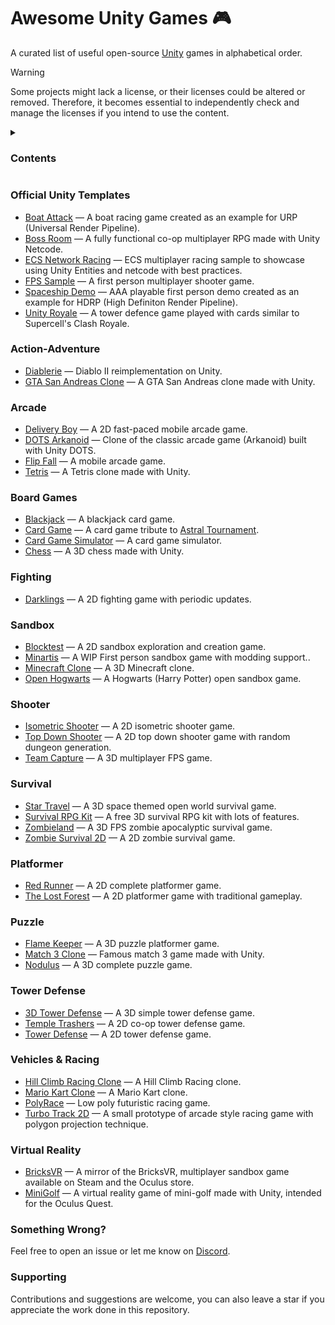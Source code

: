 # Awesome Unity Games 🎮
A curated list of useful open-source [Unity](https://unity.com/ "Unity Game Engine") games in alphabetical order.

> [!WARNING]
> Some projects might lack a license, or their licenses could be altered or removed. Therefore, it becomes essential to independently check and manage the licenses if you intend to use the content.

<details>
  <summary><h3>Contents</h3></summary>
  
- [Official Unity Templates](#official-unity-templates)
- [Action-Adventure](#action-adventure)
- [Arcade](#arcade)
- [Board Games](#board-games)
- [Fighting](#fighting)
- [Sandbox](#sandbox)
- [Shooter](#shooter)
- [Survival](#survival)
- [Platformer](#platformer)
- [Puzzle](#puzzle)
- [Tower Defense](#tower-defense)
- [Vehicles & Racing](#vehicles--racing)
- [Virtual Reality](#virtual-reality)
- [Something Wrong](#something-wrong)
- [Supporting](#supporting)
</details>


### Official Unity Templates
- [Boat Attack](https://github.com/Unity-Technologies/BoatAttack) — A boat racing game created as an example for URP (Universal Render Pipeline).
- [Boss Room](https://github.com/Unity-Technologies/com.unity.multiplayer.samples.coop) — A fully functional co-op multiplayer RPG made with Unity Netcode.
- [ECS Network Racing](https://github.com/Unity-Technologies/ECS-Network-Racing-Sample) — ECS multiplayer racing sample to showcase using Unity Entities and netcode with best practices.
- [FPS Sample](https://github.com/Unity-Technologies/FPSSample) — A first person multiplayer shooter game.
- [Spaceship Demo](https://github.com/Unity-Technologies/SpaceshipDemo) — AAA playable first person demo created as an example for HDRP (High Definiton Render Pipeline).
- [Unity Royale](https://github.com/ciro-unity/UnityRoyale-Public) — A tower defence game played with cards similar to Supercell's Clash Royale.

### Action-Adventure
- [Diablerie](https://github.com/mofr/Diablerie) — Diablo II reimplementation on Unity.
- [GTA San Andreas Clone](https://github.com/GTA-ASM/SanAndreasUnity) — A GTA San Andreas clone made with Unity.

### Arcade
- [Delivery Boy](https://github.com/phamson02/DeliveryBoy-UnityGame) — A 2D fast-paced mobile arcade game.
- [DOTS Arkanoid](https://github.com/EugenyN/DOTS-Arkanoid) — Clone of the classic arcade game (Arkanoid) built with Unity DOTS.
- [Flip Fall](https://github.com/flo-wolf/Flip-Fall) — A mobile arcade game.
- [Tetris](https://github.com/Mukarillo/UnityTetris) — A Tetris clone made with Unity.

### Board Games
- [Blackjack](https://github.com/joaokucera/unity-blackjack) — A blackjack card game.
- [Card Game](https://github.com/exewin/card-game) — A card game tribute to [Astral Tournament](https://store.steampowered.com/app/2160780/Astral_Tournament__a_prequel_of_the_Astral_Masters/ "A famous card game.").
- [Card Game Simulator](https://github.com/finol-digital/Card-Game-Simulator) — A card game simulator.
- [Chess](https://github.com/ErkrodC/UnityChess) — A 3D chess made with Unity.

### Fighting
- [Darklings](https://github.com/kidagine/Darklings-FightingGame) — A 2D fighting game with periodic updates.

### Sandbox
- [Blocktest](https://github.com/blocktest-game/blocktest) — A 2D sandbox exploration and creation game.
- [Minartis](https://github.com/akinmustafa/minartis) — A WIP First person sandbox game with modding support..
- [Minecraft Clone](https://github.com/stalomeow/MinecraftClone-Unity) — A 3D Minecraft clone.
- [Open Hogwarts](https://github.com/OpenHogwarts/hogwarts) — A Hogwarts (Harry Potter) open sandbox game.

### Shooter
- [Isometric Shooter](https://github.com/tadadosii/2DTopDownIsometricShooterStudy) — A 2D isometric shooter game.
- [Top Down Shooter](https://github.com/tarush-r/Top-Down-Shooter-Game) — A 2D top down shooter game with random dungeon generation.
- [Team Capture](https://github.com/Voltstro-Studios/Team-Capture) — A 3D multiplayer FPS game.

### Survival
- [Star Travel](https://github.com/Victormaa/Star-Travel) — A 3D space themed open world survival game.
- [Survival RPG Kit](https://github.com/leandrovieiraa/FreeSurvivalRPGKit) — A free 3D survival RPG kit with lots of features.
- [Zombieland](https://github.com/ramirak/Zombieland-FPS-survival-game-with-Unity) — A 3D FPS zombie apocalyptic survival game.
- [Zombie Survival 2D](https://github.com/mapisarek/Survival_Zombie_2D) — A 2D zombie survival game.

### Platformer
- [Red Runner](https://github.com/BayatGames/RedRunner) — A 2D complete platformer game.
- [The Lost Forest](https://github.com/elifyener/TheLostForest) — A 2D platformer game with traditional gameplay.

### Puzzle
- [Flame Keeper](https://github.com/alex-cherkaski/Flame-Keeper) — A 3D puzzle platformer game.
- [Match 3 Clone](https://github.com/daltonbr/Match3) — Famous match 3 game made with Unity.
- [Nodulus](https://github.com/Hyperparticle/nodulus) — A 3D complete puzzle game.

### Tower Defense
- [3D Tower Defense](https://github.com/Mohammed-Benotmane/Tower-Defense-Game) — A 3D simple tower defense game.
- [Temple Trashers](https://github.com/hackerspace-ntnu/Temple-Trashers) — A 2D co-op tower defense game.
- [Tower Defense](https://github.com/JanWalsh91/tower_defense) — A 2D tower defense game.

### Vehicles & Racing
- [Hill Climb Racing Clone](https://github.com/stevecox1964/Happy_Wheels_Clone) — A Hill Climb Racing clone.
- [Mario Kart Clone](https://github.com/Ishaan35/Unity3D-Mario-Kart-Racing-Game) — A Mario Kart clone.
- [PolyRace](https://github.com/vthem/PolyRace) — Low poly futuristic racing game.
- [Turbo Track 2D](https://github.com/h8man/TurboTrack2D) — A small prototype of arcade style racing game with polygon projection technique.

### Virtual Reality
- [BricksVR](https://github.com/d12/bricksvr-game) — A mirror of the BricksVR, multiplayer sandbox game available on Steam and the Oculus store.
- [MiniGolf](https://github.com/mmeyrat/MiniGolf-VR) — A virtual reality game of mini-golf made with Unity, intended for the Oculus Quest.

### Something Wrong?
Feel free to open an issue or let me know on [Discord](https://discord.com/users/501804360079245312).

### Supporting
Contributions and suggestions are welcome, you can also leave a star if you appreciate the work done in this repository.
